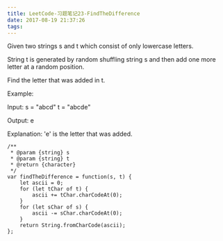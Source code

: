 ```yaml
---
title: LeetCode-习题笔记23-FindTheDifference
date: 2017-08-19 21:37:26
tags:
---
```




Given two strings s and t which consist of only lowercase letters.

String t is generated by random shuffling string s and then add one more letter at a random position.

Find the letter that was added in t.

Example:

Input:
s = "abcd"
t = "abcde"

Output:
e

Explanation:
'e' is the letter that was added.

	
	/**
	 * @param {string} s
	 * @param {string} t
	 * @return {character}
	 */
	var findTheDifference = function(s, t) {
	    let ascii = 0;
	    for (let tChar of t) {
	        ascii += tChar.charCodeAt(0);
	    }
	    for (let sChar of s) {
	        ascii -= sChar.charCodeAt(0);
	    }
	    return String.fromCharCode(ascii);
	};